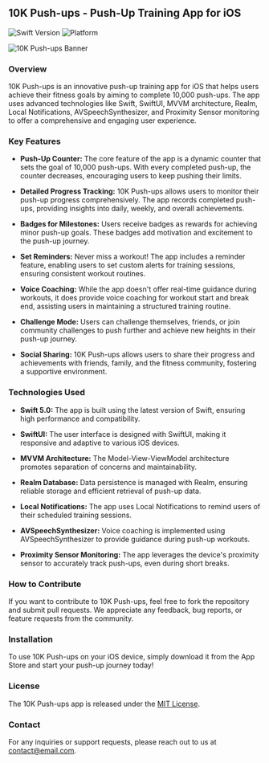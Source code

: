 ## 10K Push-ups - Push-Up Training App for iOS

![Swift Version](https://img.shields.io/badge/Swift-5.0-orange.svg) ![Platform](https://img.shields.io/badge/Platform-iOS-blue.svg)

![10K Push-ups Banner](https://github.com/Belijder/PushupsChallenge/blob/main/10K%20Push-ups.png)

### Overview

10K Push-ups is an innovative push-up training app for iOS that helps users achieve their fitness goals by aiming to complete 10,000 push-ups. The app uses advanced technologies like Swift, SwiftUI, MVVM architecture, Realm, Local Notifications, AVSpeechSynthesizer, and Proximity Sensor monitoring to offer a comprehensive and engaging user experience.

### Key Features

-   **Push-Up Counter:** The core feature of the app is a dynamic counter that sets the goal of 10,000 push-ups. With every completed push-up, the counter decreases, encouraging users to keep pushing their limits.
    
-   **Detailed Progress Tracking:** 10K Push-ups allows users to monitor their push-up progress comprehensively. The app records completed push-ups, providing insights into daily, weekly, and overall achievements.
    
-   **Badges for Milestones:** Users receive badges as rewards for achieving minor push-up goals. These badges add motivation and excitement to the push-up journey.
    
-   **Set Reminders:** Never miss a workout! The app includes a reminder feature, enabling users to set custom alerts for training sessions, ensuring consistent workout routines.
    
-   **Voice Coaching:** While the app doesn't offer real-time guidance during workouts, it does provide voice coaching for workout start and break end, assisting users in maintaining a structured training routine.
    
-   **Challenge Mode:** Users can challenge themselves, friends, or join community challenges to push further and achieve new heights in their push-up journey.
    
-   **Social Sharing:** 10K Push-ups allows users to share their progress and achievements with friends, family, and the fitness community, fostering a supportive environment.
    

### Technologies Used

-   **Swift 5.0:** The app is built using the latest version of Swift, ensuring high performance and compatibility.
    
-   **SwiftUI:** The user interface is designed with SwiftUI, making it responsive and adaptive to various iOS devices.
    
-   **MVVM Architecture:** The Model-View-ViewModel architecture promotes separation of concerns and maintainability.
    
-   **Realm Database:** Data persistence is managed with Realm, ensuring reliable storage and efficient retrieval of push-up data.
    
-   **Local Notifications:** The app uses Local Notifications to remind users of their scheduled training sessions.
    
-   **AVSpeechSynthesizer:** Voice coaching is implemented using AVSpeechSynthesizer to provide guidance during push-up workouts.
    
-   **Proximity Sensor Monitoring:** The app leverages the device's proximity sensor to accurately track push-ups, even during short breaks.
    

### How to Contribute

If you want to contribute to 10K Push-ups, feel free to fork the repository and submit pull requests. We appreciate any feedback, bug reports, or feature requests from the community.

### Installation

To use 10K Push-ups on your iOS device, simply download it from the App Store and start your push-up journey today!

### License

The 10K Push-ups app is released under the [MIT License](https://chat.openai.com/c/link_to_license_file).

### Contact

For any inquiries or support requests, please reach out to us at [contact@email.com](mailto:contact@email.com).
